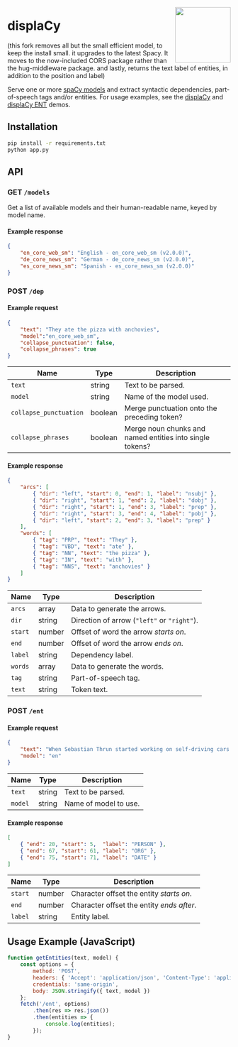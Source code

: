 <a href="https://explosion.ai"><img src="https://explosion.ai/assets/img/logo.svg" width="125" height="125" align="right" /></a>

# displaCy

(this fork removes all but the small efficient model, to keep the install small. it upgrades to the latest Spacy. It moves to the now-included CORS package rather than the hug-middleware package. and lastly, returns the text label of entities, in addition to the position and label)

Serve one or more [spaCy models](https://spacy.io/models) and extract syntactic
dependencies, part-of-speech tags and/or entities. For usage examples, see the
[displaCy](https://explosion.ai/demos/displacy) and
[displaCy ENT](https://explosion.ai/demos/displacy-ent) demos.

## Installation

```bash
pip install -r requirements.txt
python app.py
```

## API

### GET `/models`

Get a list of available models and their human-readable name, keyed by model
name.

#### Example response

```json
{
    "en_core_web_sm": "English - en_core_web_sm (v2.0.0)",
    "de_core_news_sm": "German - de_core_news_sm (v2.0.0)",
    "es_core_news_sm": "Spanish - es_core_news_sm (v2.0.0)"
}
```

### POST `/dep`

#### Example request

```json
{
    "text": "They ate the pizza with anchovies",
    "model":"en_core_web_sm",
    "collapse_punctuation": false,
    "collapse_phrases": true
}
```

| Name | Type | Description |
| --- | --- | --- |
| `text` | string | Text to be parsed. |
| `model` | string | Name of the model used. |
| `collapse_punctuation` | boolean | Merge punctuation onto the preceding token? |
| `collapse_phrases` | boolean | Merge noun chunks and named entities into single tokens? |

#### Example response

```json
{
    "arcs": [
        { "dir": "left", "start": 0, "end": 1, "label": "nsubj" },
        { "dir": "right", "start": 1, "end": 2, "label": "dobj" },
        { "dir": "right", "start": 1, "end": 3, "label": "prep" },
        { "dir": "right", "start": 3, "end": 4, "label": "pobj" },
        { "dir": "left", "start": 2, "end": 3, "label": "prep" }
    ],
    "words": [
        { "tag": "PRP", "text": "They" },
        { "tag": "VBD", "text": "ate" },
        { "tag": "NN", "text": "the pizza" },
        { "tag": "IN", "text": "with" },
        { "tag": "NNS", "text": "anchovies" }
    ]
}
```

| Name | Type | Description |
| --- | --- | --- |
| `arcs` | array | Data to generate the arrows. |
| `dir` | string | Direction of arrow (`"left"` or `"right"`). |
| `start` | number | Offset of word the arrow *starts on*. |
| `end` | number | Offset of word the arrow *ends on*. |
| `label` | string | Dependency label. |
| `words` | array | Data to generate the words. |
| `tag` | string | Part-of-speech tag. |
| `text` | string | Token text. |

### POST `/ent`

#### Example request

```json
{
    "text": "When Sebastian Thrun started working on self-driving cars at Google in 2007, few people outside of the company took him seriously.",
    "model": "en"
}
```

| Name | Type | Description |
| --- | --- | --- |
| `text` | string | Text to be parsed. |
| `model` | string | Name of model to use. |

#### Example response

```json
[
    { "end": 20, "start": 5,  "label": "PERSON" },
    { "end": 67, "start": 61, "label": "ORG" },
    { "end": 75, "start": 71, "label": "DATE" }
]
```

| Name | Type | Description |
| --- | --- | --- |
| `start` | number | Character offset the entity *starts on*. |
| `end` | number | Character offset the entity *ends after*. |
| `label` | string | Entity label. |

## Usage Example (JavaScript)

```javascript
function getEntities(text, model) {
    const options = {
        method: 'POST',
        headers: { 'Accept': 'application/json', 'Content-Type': 'application/json' },
        credentials: 'same-origin',
        body: JSON.stringify({ text, model })
    };
    fetch('/ent', options)
        .then(res => res.json())
        .then(entities => {
            console.log(entities);
        });
}
```
